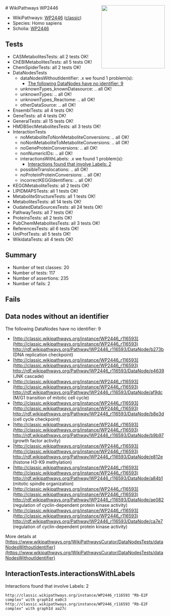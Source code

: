<img style="float: right; width: 200px" src="https://upload.wikimedia.org/wikipedia/commons/thumb/8/83/Wplogo_with_text_500.png/640px-Wplogo_with_text_500.png" />
# WikiPathways WP2446

* WikiPathways: [WP2446](https://wikipathways.org/pathways/WP2446) ([classic](https://classic.wikipathways.org/instance/WP2446))
* Species: Homo sapiens
* Scholia: [WP2446](https://scholia.toolforge.org/wikipathways/WP2446)
## Tests
* CASMetabolitesTests: all 2 tests OK!
* ChEBIMetabolitesTests: all 5 tests OK!
* ChemSpiderTests: all 2 tests OK!
* DataNodesTests
    * dataNodesWithoutIdentifier: .x we found 1 problem(s):
        * [The following DataNodes have no identifier: 9](#d2d32fa8)
    * unknownTypes_knownDatasource: .. all OK!
    * unknownTypes: .. all OK!
    * unknownTypes_Reactome: .. all OK!
    * otherDataSource: .. all OK!
* EnsemblTests: all 4 tests OK!
* GeneTests: all 4 tests OK!
* GeneralTests: all 15 tests OK!
* HMDBSecMetabolitesTests: all 3 tests OK!
* InteractionTests
    * noMetaboliteToNonMetaboliteConversions: .. all OK!
    * noNonMetaboliteToMetaboliteConversions: .. all OK!
    * noGeneProteinConversions: .. all OK!
    * nonNumericIDs: .. all OK!
    * interactionsWithLabels: .x we found 1 problem(s):
        * [Interactions found that involve Labels: 2](#630d2679)
    * possibleTranslocations: .. all OK!
    * noProteinProteinConversions: .. all OK!
    * incorrectKEGGIdentifiers: .. all OK!
* KEGGMetaboliteTests: all 2 tests OK!
* LIPIDMAPSTests: all 1 tests OK!
* MetaboliteStructureTests: all 1 tests OK!
* MetabolitesTests: all 14 tests OK!
* OudatedDataSourcesTests: all 24 tests OK!
* PathwayTests: all 7 tests OK!
* ProteinsTests: all 2 tests OK!
* PubChemMetabolitesTests: all 3 tests OK!
* ReferencesTests: all 6 tests OK!
* UniProtTests: all 5 tests OK!
* WikidataTests: all 4 tests OK!


## Summary

* Number of test classes: 20
* Number of tests: 117
* Number of assertions: 235
* Number of fails: 2

## Fails

<a name="d2d32fa8" />

## Data nodes without an identifier

The following DataNodes have no identifier: 9

* [http://classic.wikipathways.org/instance/WP2446_r116593](http://classic.wikipathways.org/instance/WP2446_r116593) http://rdf.wikipathways.org/Pathway/WP2446_r116593/DataNode/b273b (DNA replication checkpoint)
* [http://classic.wikipathways.org/instance/WP2446_r116593](http://classic.wikipathways.org/instance/WP2446_r116593) http://rdf.wikipathways.org/Pathway/WP2446_r116593/DataNode/e4639 (JNK cascade)
* [http://classic.wikipathways.org/instance/WP2446_r116593](http://classic.wikipathways.org/instance/WP2446_r116593) http://rdf.wikipathways.org/Pathway/WP2446_r116593/DataNode/af9dc (M/G1 transition of mitotic cell cycle)
* [http://classic.wikipathways.org/instance/WP2446_r116593](http://classic.wikipathways.org/instance/WP2446_r116593) http://rdf.wikipathways.org/Pathway/WP2446_r116593/DataNode/b8e3d (cell cycle checkpoint)
* [http://classic.wikipathways.org/instance/WP2446_r116593](http://classic.wikipathways.org/instance/WP2446_r116593) http://rdf.wikipathways.org/Pathway/WP2446_r116593/DataNode/b9b97 (growth factor activity)
* [http://classic.wikipathways.org/instance/WP2446_r116593](http://classic.wikipathways.org/instance/WP2446_r116593) http://rdf.wikipathways.org/Pathway/WP2446_r116593/DataNode/e812e (histone H3-K9 methylation)
* [http://classic.wikipathways.org/instance/WP2446_r116593](http://classic.wikipathways.org/instance/WP2446_r116593) http://rdf.wikipathways.org/Pathway/WP2446_r116593/DataNode/a84b1 (mitotic spindle organization)
* [http://classic.wikipathways.org/instance/WP2446_r116593](http://classic.wikipathways.org/instance/WP2446_r116593) http://rdf.wikipathways.org/Pathway/WP2446_r116593/DataNode/ae082 (regulation of cyclin-dependent protein kinase activity)
* [http://classic.wikipathways.org/instance/WP2446_r116593](http://classic.wikipathways.org/instance/WP2446_r116593) http://rdf.wikipathways.org/Pathway/WP2446_r116593/DataNode/ca7e7 (regulation of cyclin-dependent protein kinase activity)


More details at [https://www.wikipathways.org/WikiPathwaysCurator/DataNodesTests/dataNodesWithoutIdentifier](https://www.wikipathways.org/WikiPathwaysCurator/DataNodesTests/dataNodesWithoutIdentifier)

<a name="630d2679" />

## InteractionTests.interactionsWithLabels

Interactions found that involve Labels: 2
```
http://classic.wikipathways.org/instance/WP2446_r116593 "Rb-E2F complex" with graphId ea0c3
http://classic.wikipathways.org/instance/WP2446_r116593 "Rb-E2F complex" with graphId aa27c
```

